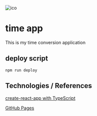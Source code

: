 ![ico](public/favicon.ico)

# time app

This is my time conversion application 

## deploy script

`npm run deploy`


## Technologies / References 

[create-react-app with TypeScript](https://create-react-app.dev/docs/adding-typescript/)

[GitHub Pages](https://www.npmjs.com/package/gh-pages)